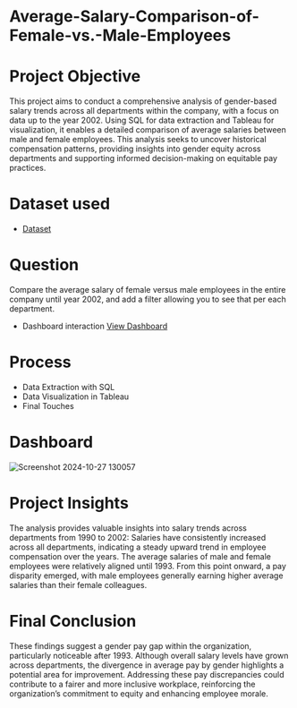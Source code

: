 # Average-Salary-Comparison-of-Female-vs.-Male-Employees

# Project Objective
This project aims to conduct a comprehensive analysis of gender-based salary trends across all departments within the company, with a focus on data up to the year 2002. Using SQL for data extraction and Tableau for visualization, it enables a detailed comparison of average salaries between male and female employees. This analysis seeks to uncover historical compensation patterns, providing insights into gender equity across departments and supporting informed decision-making on equitable pay practices.
# Dataset used
- <a href='https://github.com/AbosedeFaith-DA/Average-Salary-Comparison-of-Female-vs.-Male-Employees/blob/main/Task%203.csv'>Dataset</a>
# Question
Compare the average salary of female versus male employees in the entire company until year 2002, and add a filter allowing you to see that per each department.
- Dashboard interaction <a href="https://github.com/AbosedeFaith-DA/Average-Salary-Comparison-of-Female-vs.-Male-Employees/blob/main/Screenshot%202024-10-27%20130057.png">View Dashboard</a>
# Process
- Data Extraction with SQL
- Data Visualization in Tableau
- Final Touches
 # Dashboard

 ![Screenshot 2024-10-27 130057](https://github.com/user-attachments/assets/1f2c0da0-c396-4293-bd88-4a2355801933)
 # Project Insights
The analysis provides valuable insights into salary trends across departments from 1990 to 2002:
Salaries have consistently increased across all departments, indicating a steady upward trend in employee compensation over the years.
The average salaries of male and female employees were relatively aligned until 1993. From this point onward, a pay disparity emerged, with male employees generally earning higher average salaries than their female colleagues.

# Final Conclusion
These findings suggest a gender pay gap within the organization, particularly noticeable after 1993. Although overall salary levels have grown across departments, the divergence in average pay by gender highlights a potential area for improvement. Addressing these pay discrepancies could contribute to a fairer and more inclusive workplace, reinforcing the organization’s commitment to equity and enhancing employee morale.

